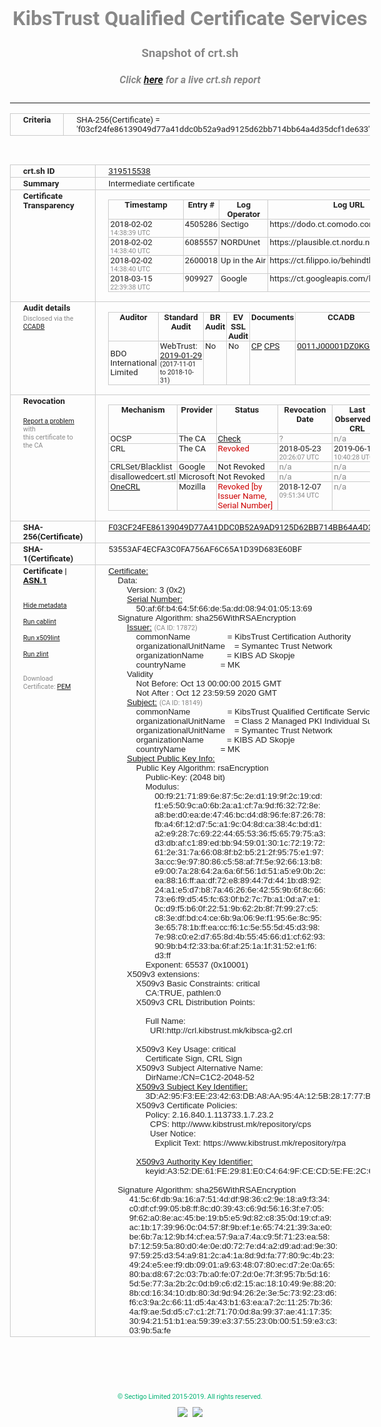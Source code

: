 # KibsTrust Qualified Certificate Services
### Snapshot of crt.sh
##### Click [here](https://crt.sh/?q=F03CF24FE86139049D77A41DDC0B52A9AD9125D62BB714BB64A4D35DCF1DE633) for a live crt.sh report

---
<!DOCTYPE HTML PUBLIC "-//W3C//DTD HTML 4.0 Transitional//EN">
<HTML>
<HEAD>
  <META http-equiv="Content-Type" content="text/html; charset=UTF-8">
  <TITLE>crt.sh | f03cf24fe86139049d77a41ddc0b52a9ad9125d62bb714bb64a4d35dcf1de633</TITLE>
  <META name="description" content="Free CT Log Certificate Search Tool from Sectigo (formerly Comodo CA)">
  <META name="keywords" content="crt.sh, CT, Certificate Transparency, Certificate Search, SSL Certificate, Sectigo, Comodo CA">
  <LINK href="//fonts.googleapis.com/css?family=Roboto+Mono|Roboto:400,400i,700,700i" rel="stylesheet">
  <STYLE type="text/css">
    a {
      white-space: nowrap;
    }
    body {
      color: #888888;
      font: 12pt Roboto, sans-serif;
      padding-top: 10px;
      text-align: center
    }
    form {
      margin: 0px
    }
    span {
      border-radius: 10px
    }
    span.heading {
      color: #888888;
      font: 12pt Roboto, sans-serif
    }
    span.title {
      background-color: #00B373;
      color: #FFFFFF;
      font: bold 18pt Roboto, sans-serif;
      padding: 0px 5px
    }
    span.text {
      color: #888888;
      font: 10pt Roboto, sans-serif
    }
    span.whiteongrey {
      background-color: #D9D9D6;
      color: #FFFFFF;
      font: bold 18pt Roboto, sans-serif;
      padding: 0px 5px
    }
    table {
      border-collapse: collapse;
      color: #222222;
      font: 10pt Roboto, sans-serif;
      margin-left: auto;
      margin-right: auto
    }
    table.options {
      border: none;
      margin-left: 10px
    }
    td, th {
      border: 1px solid #CCCCCC;
      padding: 0px 2px;
      text-align: left;
      vertical-align: top
    }
    td.outer, th.outer {
      border: 1px solid #CCCCCC;
      padding: 2px 20px;
      text-align: left
    }
    th.heading {
      color: #888888;
      font: bold italic 12pt Roboto, sans-serif;
      padding: 20px 0px 0px;
      text-align: center
    }
    th.options, td.options {
      border: none;
      vertical-align: middle
    }
    td.text {
      font: 10pt "Roboto Mono", sans-serif;
      padding: 2px 20px
    }
    td.heading {
      border: none;
      color: #888888;
      font: 12pt Roboto, sans-serif;
      padding-top: 20px;
      text-align: center
    }
    table.lint td, th {
      text-align: center
    }
    .button {
      background-color: #00B373;
      border-radius: 10px;
      color: #FFFFFF;
      font: bold 13pt Roboto, sans-serif
    }
    .copyright {
      font: 8pt Roboto, sans-serif;
      color: #00B373
    }
    .input {
      border: 1px solid #888888;
      font-weight: bold;
      text-align: center
    }
    .small {
      font: 8pt Roboto, sans-serif;
      color: #888888
    }
    .error {
      background-color: #FFDFDF;
      color: #CC0000;
      font-weight: bold
    }
    .fatal {
      background-color: #0000AA;
      color: #FFFFFF;
      font-weight: bold
    }
    .notice {
      background-color: #FFFFDF;
      color: #606000
    }
    .warning {
      background-color: #FFEFDF;
      color: #DF6000
    }
  </STYLE>
</HEAD>
<BODY>

<TABLE>
  <TR>
    <TH class="outer">Criteria</TH>
    <TD class="outer">SHA-256(Certificate) = 'f03cf24fe86139049d77a41ddc0b52a9ad9125d62bb714bb64a4d35dcf1de633'</TD>
  </TR>
</TABLE>
<BR>
<TABLE>
  <TR>
    <TH class="outer">crt.sh ID</TH>
    <TD class="outer"><A href="?id=319515538">319515538</A></TD>
  </TR>
  <TR>
    <TH class="outer">Summary</TH>
    <TD class="outer">Intermediate certificate</TD>
  </TR>
  <TR>
    <TH class="outer">Certificate<BR>Transparency</TH>
    <TD class="outer">
<TABLE class="options" style="margin-left:0px">
  <TR>
    <TH>Timestamp</TH>
    <TH>Entry #</TH>
    <TH>Log Operator</TH>
    <TH>Log URL</TH>
  </TR>
  <TR>
    <TD>2018-02-02&nbsp; <FONT class="small">14:38:39 UTC</FONT></TD>
    <TD>4505286</TD>
    <TD>Sectigo</TD>
    <TD>https://dodo.ct.comodo.com</TD>
  </TR>
  <TR>
    <TD>2018-02-02&nbsp; <FONT class="small">14:38:40 UTC</FONT></TD>
    <TD>6085557</TD>
    <TD>NORDUnet</TD>
    <TD>https://plausible.ct.nordu.net</TD>
  </TR>
  <TR>
    <TD>2018-02-02&nbsp; <FONT class="small">14:38:40 UTC</FONT></TD>
    <TD>2600018</TD>
    <TD>Up in the Air</TD>
    <TD>https://ct.filippo.io/behindthesofa</TD>
  </TR>
  <TR>
    <TD>2018-03-15&nbsp; <FONT class="small">22:39:38 UTC</FONT></TD>
    <TD>909927</TD>
    <TD>Google</TD>
    <TD>https://ct.googleapis.com/logs/argon2020</TD>
  </TR>
</TABLE>
    </TD>
  </TR>
  <TR>
    <TH class="outer">Audit details<BR>
      <DIV class="small" style="padding-top:3px">Disclosed via the
        <A href="//ccadb-public.secure.force.com/mozilla/PublicAllIntermediateCerts" target="_blank">CCADB</A></DIV>
    </TH>
    <TD class="outer">
<TABLE class="options" style="margin-left:0px">
  <TR>
    <TH>Auditor</TH>
    <TH>Standard Audit</TH>
    <TH>BR Audit</TH>
    <TH>EV SSL Audit</TH>
    <TH>Documents</TH>
    <TH>CCADB</TH>
    <TH>Root Owner / Certificate</TH>
  </TR>
  <TR>
    <TD style="vertical-align:middle">BDO International Limited</TD>
    <TD>WebTrust:
      <A href="https://www.cpacanada.ca/generichandlers/CPACHandler.ashx?attachmentid=224491" target="_blank">2019-01-29</A>
      <BR><FONT style="font-size:8pt">(2017-11-01 to 2018-10-31)</FONT></TD>
    <TD>No    <TD>No    <TD>
      <A href="https://www.websecurity.symantec.com/content/dam/websitesecurity/digitalassets/desktop/pdfs/repository/STN_CP.pdf" target="blank">CP</A>
      <A href="https://www.websecurity.symantec.com/content/dam/websitesecurity/digitalassets/desktop/pdfs/repository/STN%20CPS%20v3.10.pdf" target="blank">CPS</A>
    </TD>
    <TD><A href="//ccadb.force.com/0011J00001DZ0KGQA1" target="_blank">0011J00001DZ0KGQA1</A></TD>
    <TD><A href="/?id=68409">DigiCert</A></TD>
  </TR>
</TABLE>
    </TD>
  </TR>
  <TR>
    <TH class="outer">Revocation<BR><BR>
      <DIV class="small" style="padding-top:3px"><A href="?id=319515538&opt=problemreporting">Report a problem</A> with<BR>this certificate to the CA</DIV></TH>
    <TD class="outer">
      <TABLE class="options" style="margin-left:0px">
        <TR>
          <TH>Mechanism</TH>
          <TH>Provider</TH>
          <TH>Status</TH>
          <TH>Revocation Date</TH>
          <TH>Last Observed in CRL</TH>
          <TH>Last Checked <SPAN style="color:#CC0000;vertical-align:middle;font-size:70%;font-weight:normal">(Error)</SPAN></TH>
        </TR>
        <TR>
          <TD>OCSP</TD>
          <TD>The CA</TD>
          <TD><A href="?id=319515538&opt=ocsp">Check</A></TD>
          <TD><SPAN style="color:#888888">?</SPAN></TD>
          <TD><SPAN style="color:#888888">n/a</SPAN></TD>
          <TD><SPAN style="color:#888888">?</SPAN></TD>
        </TR>
        <TR>
          <TD>CRL</TD>
          <TD>The CA</TD>
          <TD><SPAN style="color:#CC0000">Revoked</SPAN></TD><TD>2018-05-23&nbsp; <FONT class="small">20:26:07 UTC</FONT></TD><TD>2019-06-19&nbsp; <FONT class="small">10:40:28 UTC</FONT></TD><TD>2019-12-04&nbsp; <FONT class="small">16:54:05 UTC</FONT></TD>
        </TR>
        <TR>
          <TD>CRLSet/Blacklist</TD>
          <TD>Google</TD>
          <TD>Not Revoked</TD>
          <TD><SPAN style="color:#888888">n/a</SPAN></TD>
          <TD><SPAN style="color:#888888">n/a</SPAN></TD>
          <TD><SPAN style="color:#888888">n/a</SPAN></TD>
        </TR>
        <TR>
          <TD>disallowedcert.stl</TD>
          <TD>Microsoft</TD>
          <TD>Not Revoked</TD>
          <TD><SPAN style="color:#888888">n/a</SPAN></TD>
          <TD><SPAN style="color:#888888">n/a</SPAN></TD>
          <TD><SPAN style="color:#888888">n/a</SPAN></TD>
        </TR>
        <TR>
          <TD><A href="/mozilla-onecrl" target="_blank">OneCRL</A></TD>
          <TD>Mozilla</TD>
          <TD><SPAN style="color:#CC0000">Revoked [by Issuer Name, Serial Number]</SPAN></TD><TD>2018-12-07&nbsp; <FONT class="small">09:51:34 UTC</FONT></TD>
          <TD><SPAN style="color:#888888">n/a</SPAN></TD>
          <TD><SPAN style="color:#888888">n/a</SPAN></TD>
        </TR>
      </TABLE>
    </TD>
  </TR>
  <TR>
    <TH class="outer">SHA-256(Certificate)</TH>
    <TD class="outer"><A href="//censys.io/certificates/f03cf24fe86139049d77a41ddc0b52a9ad9125d62bb714bb64a4d35dcf1de633">F03CF24FE86139049D77A41DDC0B52A9AD9125D62BB714BB64A4D35DCF1DE633</A></TD>
  </TR>
  <TR>
    <TH class="outer">SHA-1(Certificate)</TH>
    <TD class="outer">53553AF4ECFA3C0FA756AF6C65A1D39D683E60BF</TD>
  </TR>
  <TR>
    <TH class="outer">Certificate | <A href="?asn1=319515538">ASN.1</A>
      <SPAN class="small"><BR>
      <BR><BR><A href="?id=319515538&opt=nometadata">Hide metadata</A>
      <BR><BR><A href="?id=319515538&opt=cablint">Run cablint</A>
      <BR><BR><A href="?id=319515538&opt=x509lint">Run x509lint</A>
      <BR><BR><A href="?id=319515538&opt=zlint">Run zlint</A>
      <BR><BR><BR>Download Certificate: <A href="?d=319515538">PEM</A>
      </SPAN>
    </TH>
    <TD class="text"><A href="?d=319515538">Certificate:</A><BR>&nbsp;&nbsp;&nbsp;&nbsp;Data:<BR>&nbsp;&nbsp;&nbsp;&nbsp;&nbsp;&nbsp;&nbsp;&nbsp;Version:&nbsp;3&nbsp;(0x2)<BR>&nbsp;&nbsp;&nbsp;&nbsp;&nbsp;&nbsp;&nbsp;&nbsp;<A href="?serial=50af6fb4645f66de5add089401051369">Serial&nbsp;Number:</A><BR>&nbsp;&nbsp;&nbsp;&nbsp;&nbsp;&nbsp;&nbsp;&nbsp;&nbsp;&nbsp;&nbsp;&nbsp;50:af:6f:b4:64:5f:66:de:5a:dd:08:94:01:05:13:69<BR>&nbsp;&nbsp;&nbsp;&nbsp;Signature&nbsp;Algorithm:&nbsp;sha256WithRSAEncryption<BR>&nbsp;&nbsp;&nbsp;&nbsp;&nbsp;&nbsp;&nbsp;&nbsp;<A href="?caid=17872">Issuer:</A> <SPAN class="small">(CA ID: 17872)</SPAN><BR>&nbsp;&nbsp;&nbsp;&nbsp;&nbsp;&nbsp;&nbsp;&nbsp;&nbsp;&nbsp;&nbsp;&nbsp;commonName&nbsp;&nbsp;&nbsp;&nbsp;&nbsp;&nbsp;&nbsp;&nbsp;&nbsp;&nbsp;&nbsp;&nbsp;&nbsp;&nbsp;&nbsp;&nbsp;=&nbsp;KibsTrust&nbsp;Certification&nbsp;Authority<BR>&nbsp;&nbsp;&nbsp;&nbsp;&nbsp;&nbsp;&nbsp;&nbsp;&nbsp;&nbsp;&nbsp;&nbsp;organizationalUnitName&nbsp;&nbsp;&nbsp;&nbsp;=&nbsp;Symantec&nbsp;Trust&nbsp;Network<BR>&nbsp;&nbsp;&nbsp;&nbsp;&nbsp;&nbsp;&nbsp;&nbsp;&nbsp;&nbsp;&nbsp;&nbsp;organizationName&nbsp;&nbsp;&nbsp;&nbsp;&nbsp;&nbsp;&nbsp;&nbsp;&nbsp;&nbsp;=&nbsp;KIBS&nbsp;AD&nbsp;Skopje<BR>&nbsp;&nbsp;&nbsp;&nbsp;&nbsp;&nbsp;&nbsp;&nbsp;&nbsp;&nbsp;&nbsp;&nbsp;countryName&nbsp;&nbsp;&nbsp;&nbsp;&nbsp;&nbsp;&nbsp;&nbsp;&nbsp;&nbsp;&nbsp;&nbsp;&nbsp;&nbsp;&nbsp;=&nbsp;MK<BR>&nbsp;&nbsp;&nbsp;&nbsp;&nbsp;&nbsp;&nbsp;&nbsp;Validity<BR>&nbsp;&nbsp;&nbsp;&nbsp;&nbsp;&nbsp;&nbsp;&nbsp;&nbsp;&nbsp;&nbsp;&nbsp;Not&nbsp;Before:&nbsp;Oct&nbsp;13&nbsp;00:00:00&nbsp;2015&nbsp;GMT<BR>&nbsp;&nbsp;&nbsp;&nbsp;&nbsp;&nbsp;&nbsp;&nbsp;&nbsp;&nbsp;&nbsp;&nbsp;Not&nbsp;After&nbsp;:&nbsp;Oct&nbsp;12&nbsp;23:59:59&nbsp;2020&nbsp;GMT<BR>&nbsp;&nbsp;&nbsp;&nbsp;&nbsp;&nbsp;&nbsp;&nbsp;<A href="?caid=18149">Subject:</A> <SPAN class="small">(CA ID: 18149)</SPAN><BR>&nbsp;&nbsp;&nbsp;&nbsp;&nbsp;&nbsp;&nbsp;&nbsp;&nbsp;&nbsp;&nbsp;&nbsp;commonName&nbsp;&nbsp;&nbsp;&nbsp;&nbsp;&nbsp;&nbsp;&nbsp;&nbsp;&nbsp;&nbsp;&nbsp;&nbsp;&nbsp;&nbsp;&nbsp;=&nbsp;KibsTrust&nbsp;Qualified&nbsp;Certificate&nbsp;Services<BR>&nbsp;&nbsp;&nbsp;&nbsp;&nbsp;&nbsp;&nbsp;&nbsp;&nbsp;&nbsp;&nbsp;&nbsp;organizationalUnitName&nbsp;&nbsp;&nbsp;&nbsp;=&nbsp;Class&nbsp;2&nbsp;Managed&nbsp;PKI&nbsp;Individual&nbsp;Subscriber&nbsp;CA<BR>&nbsp;&nbsp;&nbsp;&nbsp;&nbsp;&nbsp;&nbsp;&nbsp;&nbsp;&nbsp;&nbsp;&nbsp;organizationalUnitName&nbsp;&nbsp;&nbsp;&nbsp;=&nbsp;Symantec&nbsp;Trust&nbsp;Network<BR>&nbsp;&nbsp;&nbsp;&nbsp;&nbsp;&nbsp;&nbsp;&nbsp;&nbsp;&nbsp;&nbsp;&nbsp;organizationName&nbsp;&nbsp;&nbsp;&nbsp;&nbsp;&nbsp;&nbsp;&nbsp;&nbsp;&nbsp;=&nbsp;KIBS&nbsp;AD&nbsp;Skopje<BR>&nbsp;&nbsp;&nbsp;&nbsp;&nbsp;&nbsp;&nbsp;&nbsp;&nbsp;&nbsp;&nbsp;&nbsp;countryName&nbsp;&nbsp;&nbsp;&nbsp;&nbsp;&nbsp;&nbsp;&nbsp;&nbsp;&nbsp;&nbsp;&nbsp;&nbsp;&nbsp;&nbsp;=&nbsp;MK<BR>&nbsp;&nbsp;&nbsp;&nbsp;&nbsp;&nbsp;&nbsp;&nbsp;<A href="?spkisha256=0d1c1edaf88705763cab5873920df2eb03153f0ea07e0e5d0d8f396ce02db0c3">Subject&nbsp;Public&nbsp;Key&nbsp;Info:</A><BR>&nbsp;&nbsp;&nbsp;&nbsp;&nbsp;&nbsp;&nbsp;&nbsp;&nbsp;&nbsp;&nbsp;&nbsp;Public&nbsp;Key&nbsp;Algorithm:&nbsp;rsaEncryption<BR>&nbsp;&nbsp;&nbsp;&nbsp;&nbsp;&nbsp;&nbsp;&nbsp;&nbsp;&nbsp;&nbsp;&nbsp;&nbsp;&nbsp;&nbsp;&nbsp;Public-Key:&nbsp;(2048&nbsp;bit)<BR>&nbsp;&nbsp;&nbsp;&nbsp;&nbsp;&nbsp;&nbsp;&nbsp;&nbsp;&nbsp;&nbsp;&nbsp;&nbsp;&nbsp;&nbsp;&nbsp;Modulus:<BR>&nbsp;&nbsp;&nbsp;&nbsp;&nbsp;&nbsp;&nbsp;&nbsp;&nbsp;&nbsp;&nbsp;&nbsp;&nbsp;&nbsp;&nbsp;&nbsp;&nbsp;&nbsp;&nbsp;&nbsp;00:f9:21:71:89:6e:87:5c:2e:d1:19:9f:2c:19:cd:<BR>&nbsp;&nbsp;&nbsp;&nbsp;&nbsp;&nbsp;&nbsp;&nbsp;&nbsp;&nbsp;&nbsp;&nbsp;&nbsp;&nbsp;&nbsp;&nbsp;&nbsp;&nbsp;&nbsp;&nbsp;f1:e5:50:9c:a0:6b:2a:a1:cf:7a:9d:f6:32:72:8e:<BR>&nbsp;&nbsp;&nbsp;&nbsp;&nbsp;&nbsp;&nbsp;&nbsp;&nbsp;&nbsp;&nbsp;&nbsp;&nbsp;&nbsp;&nbsp;&nbsp;&nbsp;&nbsp;&nbsp;&nbsp;a8:be:d0:ea:de:47:46:bc:d4:d8:96:fe:87:26:78:<BR>&nbsp;&nbsp;&nbsp;&nbsp;&nbsp;&nbsp;&nbsp;&nbsp;&nbsp;&nbsp;&nbsp;&nbsp;&nbsp;&nbsp;&nbsp;&nbsp;&nbsp;&nbsp;&nbsp;&nbsp;fb:a4:6f:12:d7:5c:a1:9c:04:8d:ca:38:4c:bd:d1:<BR>&nbsp;&nbsp;&nbsp;&nbsp;&nbsp;&nbsp;&nbsp;&nbsp;&nbsp;&nbsp;&nbsp;&nbsp;&nbsp;&nbsp;&nbsp;&nbsp;&nbsp;&nbsp;&nbsp;&nbsp;a2:e9:28:7c:69:22:44:65:53:36:f5:65:79:75:a3:<BR>&nbsp;&nbsp;&nbsp;&nbsp;&nbsp;&nbsp;&nbsp;&nbsp;&nbsp;&nbsp;&nbsp;&nbsp;&nbsp;&nbsp;&nbsp;&nbsp;&nbsp;&nbsp;&nbsp;&nbsp;d3:db:af:c1:89:ed:bb:94:59:01:30:1c:72:19:72:<BR>&nbsp;&nbsp;&nbsp;&nbsp;&nbsp;&nbsp;&nbsp;&nbsp;&nbsp;&nbsp;&nbsp;&nbsp;&nbsp;&nbsp;&nbsp;&nbsp;&nbsp;&nbsp;&nbsp;&nbsp;61:2e:31:7a:66:08:8f:b2:b5:21:2f:95:75:e1:97:<BR>&nbsp;&nbsp;&nbsp;&nbsp;&nbsp;&nbsp;&nbsp;&nbsp;&nbsp;&nbsp;&nbsp;&nbsp;&nbsp;&nbsp;&nbsp;&nbsp;&nbsp;&nbsp;&nbsp;&nbsp;3a:cc:9e:97:80:86:c5:58:af:7f:5e:92:66:13:b8:<BR>&nbsp;&nbsp;&nbsp;&nbsp;&nbsp;&nbsp;&nbsp;&nbsp;&nbsp;&nbsp;&nbsp;&nbsp;&nbsp;&nbsp;&nbsp;&nbsp;&nbsp;&nbsp;&nbsp;&nbsp;e9:00:7a:28:64:2a:6a:6f:56:1d:51:a5:e9:0b:2c:<BR>&nbsp;&nbsp;&nbsp;&nbsp;&nbsp;&nbsp;&nbsp;&nbsp;&nbsp;&nbsp;&nbsp;&nbsp;&nbsp;&nbsp;&nbsp;&nbsp;&nbsp;&nbsp;&nbsp;&nbsp;ea:88:16:ff:aa:df:72:e8:89:44:7d:44:1b:d8:92:<BR>&nbsp;&nbsp;&nbsp;&nbsp;&nbsp;&nbsp;&nbsp;&nbsp;&nbsp;&nbsp;&nbsp;&nbsp;&nbsp;&nbsp;&nbsp;&nbsp;&nbsp;&nbsp;&nbsp;&nbsp;24:a1:e5:d7:b8:7a:46:26:6e:42:55:9b:6f:8c:66:<BR>&nbsp;&nbsp;&nbsp;&nbsp;&nbsp;&nbsp;&nbsp;&nbsp;&nbsp;&nbsp;&nbsp;&nbsp;&nbsp;&nbsp;&nbsp;&nbsp;&nbsp;&nbsp;&nbsp;&nbsp;73:e6:f9:d5:45:fc:63:0f:b2:7c:7b:a1:0d:a7:e1:<BR>&nbsp;&nbsp;&nbsp;&nbsp;&nbsp;&nbsp;&nbsp;&nbsp;&nbsp;&nbsp;&nbsp;&nbsp;&nbsp;&nbsp;&nbsp;&nbsp;&nbsp;&nbsp;&nbsp;&nbsp;0c:d9:f5:b6:0f:22:51:9b:62:2b:8f:7f:99:27:c5:<BR>&nbsp;&nbsp;&nbsp;&nbsp;&nbsp;&nbsp;&nbsp;&nbsp;&nbsp;&nbsp;&nbsp;&nbsp;&nbsp;&nbsp;&nbsp;&nbsp;&nbsp;&nbsp;&nbsp;&nbsp;c8:3e:df:bd:c4:ce:6b:9a:06:9e:f1:95:6e:8c:95:<BR>&nbsp;&nbsp;&nbsp;&nbsp;&nbsp;&nbsp;&nbsp;&nbsp;&nbsp;&nbsp;&nbsp;&nbsp;&nbsp;&nbsp;&nbsp;&nbsp;&nbsp;&nbsp;&nbsp;&nbsp;3e:65:78:1b:ff:ea:cc:f6:1c:5e:55:5d:45:d3:98:<BR>&nbsp;&nbsp;&nbsp;&nbsp;&nbsp;&nbsp;&nbsp;&nbsp;&nbsp;&nbsp;&nbsp;&nbsp;&nbsp;&nbsp;&nbsp;&nbsp;&nbsp;&nbsp;&nbsp;&nbsp;7e:98:c0:e2:d7:65:8d:4b:55:45:66:d1:cf:62:93:<BR>&nbsp;&nbsp;&nbsp;&nbsp;&nbsp;&nbsp;&nbsp;&nbsp;&nbsp;&nbsp;&nbsp;&nbsp;&nbsp;&nbsp;&nbsp;&nbsp;&nbsp;&nbsp;&nbsp;&nbsp;90:9b:b4:f2:33:ba:6f:af:25:1a:1f:31:52:e1:f6:<BR>&nbsp;&nbsp;&nbsp;&nbsp;&nbsp;&nbsp;&nbsp;&nbsp;&nbsp;&nbsp;&nbsp;&nbsp;&nbsp;&nbsp;&nbsp;&nbsp;&nbsp;&nbsp;&nbsp;&nbsp;d3:ff<BR>&nbsp;&nbsp;&nbsp;&nbsp;&nbsp;&nbsp;&nbsp;&nbsp;&nbsp;&nbsp;&nbsp;&nbsp;&nbsp;&nbsp;&nbsp;&nbsp;Exponent:&nbsp;65537&nbsp;(0x10001)<BR>&nbsp;&nbsp;&nbsp;&nbsp;&nbsp;&nbsp;&nbsp;&nbsp;X509v3&nbsp;extensions:<BR>&nbsp;&nbsp;&nbsp;&nbsp;&nbsp;&nbsp;&nbsp;&nbsp;&nbsp;&nbsp;&nbsp;&nbsp;X509v3&nbsp;Basic&nbsp;Constraints:&nbsp;critical<BR>&nbsp;&nbsp;&nbsp;&nbsp;&nbsp;&nbsp;&nbsp;&nbsp;&nbsp;&nbsp;&nbsp;&nbsp;&nbsp;&nbsp;&nbsp;&nbsp;CA:TRUE,&nbsp;pathlen:0<BR>&nbsp;&nbsp;&nbsp;&nbsp;&nbsp;&nbsp;&nbsp;&nbsp;&nbsp;&nbsp;&nbsp;&nbsp;X509v3&nbsp;CRL&nbsp;Distribution&nbsp;Points:&nbsp;<BR><BR>&nbsp;&nbsp;&nbsp;&nbsp;&nbsp;&nbsp;&nbsp;&nbsp;&nbsp;&nbsp;&nbsp;&nbsp;&nbsp;&nbsp;&nbsp;&nbsp;Full&nbsp;Name:<BR>&nbsp;&nbsp;&nbsp;&nbsp;&nbsp;&nbsp;&nbsp;&nbsp;&nbsp;&nbsp;&nbsp;&nbsp;&nbsp;&nbsp;&nbsp;&nbsp;&nbsp;&nbsp;URI:http://crl.kibstrust.mk/kibsca-g2.crl<BR><BR>&nbsp;&nbsp;&nbsp;&nbsp;&nbsp;&nbsp;&nbsp;&nbsp;&nbsp;&nbsp;&nbsp;&nbsp;X509v3&nbsp;Key&nbsp;Usage:&nbsp;critical<BR>&nbsp;&nbsp;&nbsp;&nbsp;&nbsp;&nbsp;&nbsp;&nbsp;&nbsp;&nbsp;&nbsp;&nbsp;&nbsp;&nbsp;&nbsp;&nbsp;Certificate&nbsp;Sign,&nbsp;CRL&nbsp;Sign<BR>&nbsp;&nbsp;&nbsp;&nbsp;&nbsp;&nbsp;&nbsp;&nbsp;&nbsp;&nbsp;&nbsp;&nbsp;X509v3&nbsp;Subject&nbsp;Alternative&nbsp;Name:&nbsp;<BR>&nbsp;&nbsp;&nbsp;&nbsp;&nbsp;&nbsp;&nbsp;&nbsp;&nbsp;&nbsp;&nbsp;&nbsp;&nbsp;&nbsp;&nbsp;&nbsp;DirName:/CN=C1C2-2048-52<BR>&nbsp;&nbsp;&nbsp;&nbsp;&nbsp;&nbsp;&nbsp;&nbsp;&nbsp;&nbsp;&nbsp;&nbsp;<A href="?ski=3da295f3ee234263dba8aa954a125b281777b0cb">X509v3&nbsp;Subject&nbsp;Key&nbsp;Identifier:</A><BR>&nbsp;&nbsp;&nbsp;&nbsp;&nbsp;&nbsp;&nbsp;&nbsp;&nbsp;&nbsp;&nbsp;&nbsp;&nbsp;&nbsp;&nbsp;&nbsp;3D:A2:95:F3:EE:23:42:63:DB:A8:AA:95:4A:12:5B:28:17:77:B0:CB<BR>&nbsp;&nbsp;&nbsp;&nbsp;&nbsp;&nbsp;&nbsp;&nbsp;&nbsp;&nbsp;&nbsp;&nbsp;X509v3&nbsp;Certificate&nbsp;Policies:&nbsp;<BR>&nbsp;&nbsp;&nbsp;&nbsp;&nbsp;&nbsp;&nbsp;&nbsp;&nbsp;&nbsp;&nbsp;&nbsp;&nbsp;&nbsp;&nbsp;&nbsp;Policy:&nbsp;2.16.840.1.113733.1.7.23.2<BR>&nbsp;&nbsp;&nbsp;&nbsp;&nbsp;&nbsp;&nbsp;&nbsp;&nbsp;&nbsp;&nbsp;&nbsp;&nbsp;&nbsp;&nbsp;&nbsp;&nbsp;&nbsp;CPS:&nbsp;http://www.kibstrust.mk/repository/cps<BR>&nbsp;&nbsp;&nbsp;&nbsp;&nbsp;&nbsp;&nbsp;&nbsp;&nbsp;&nbsp;&nbsp;&nbsp;&nbsp;&nbsp;&nbsp;&nbsp;&nbsp;&nbsp;User&nbsp;Notice:<BR>&nbsp;&nbsp;&nbsp;&nbsp;&nbsp;&nbsp;&nbsp;&nbsp;&nbsp;&nbsp;&nbsp;&nbsp;&nbsp;&nbsp;&nbsp;&nbsp;&nbsp;&nbsp;&nbsp;&nbsp;Explicit&nbsp;Text:&nbsp;https://www.kibstrust.mk/repository/rpa<BR><BR>&nbsp;&nbsp;&nbsp;&nbsp;&nbsp;&nbsp;&nbsp;&nbsp;&nbsp;&nbsp;&nbsp;&nbsp;<A href="?ski=a352de61fe2981e0c4649fcecd5efe2c64c9d665">X509v3&nbsp;Authority&nbsp;Key&nbsp;Identifier:</A><BR>&nbsp;&nbsp;&nbsp;&nbsp;&nbsp;&nbsp;&nbsp;&nbsp;&nbsp;&nbsp;&nbsp;&nbsp;&nbsp;&nbsp;&nbsp;&nbsp;keyid:A3:52:DE:61:FE:29:81:E0:C4:64:9F:CE:CD:5E:FE:2C:64:C9:D6:65<BR><BR>&nbsp;&nbsp;&nbsp;&nbsp;Signature&nbsp;Algorithm:&nbsp;sha256WithRSAEncryption<BR>&nbsp;&nbsp;&nbsp;&nbsp;&nbsp;&nbsp;&nbsp;&nbsp;&nbsp;41:5c:6f:db:9a:16:a7:51:4d:df:98:36:c2:9e:18:a9:f3:34:<BR>&nbsp;&nbsp;&nbsp;&nbsp;&nbsp;&nbsp;&nbsp;&nbsp;&nbsp;c0:df:cf:99:05:b8:ff:8c:d0:39:43:c6:9d:56:16:3f:e7:05:<BR>&nbsp;&nbsp;&nbsp;&nbsp;&nbsp;&nbsp;&nbsp;&nbsp;&nbsp;9f:62:a0:8e:ac:45:be:19:b5:e5:9d:82:c8:35:0d:19:cf:a9:<BR>&nbsp;&nbsp;&nbsp;&nbsp;&nbsp;&nbsp;&nbsp;&nbsp;&nbsp;ac:1b:17:39:96:0c:04:57:8f:9b:ef:1e:65:74:21:39:3a:e0:<BR>&nbsp;&nbsp;&nbsp;&nbsp;&nbsp;&nbsp;&nbsp;&nbsp;&nbsp;be:6b:7a:12:9b:f4:cf:ea:57:9a:a7:4a:c9:5f:71:23:ea:58:<BR>&nbsp;&nbsp;&nbsp;&nbsp;&nbsp;&nbsp;&nbsp;&nbsp;&nbsp;b7:12:59:5a:80:d0:4e:0e:d0:72:7e:d4:a2:d9:ad:ad:9e:30:<BR>&nbsp;&nbsp;&nbsp;&nbsp;&nbsp;&nbsp;&nbsp;&nbsp;&nbsp;97:59:25:d3:54:a9:81:2c:a4:1a:8d:9d:fa:77:80:9c:4b:23:<BR>&nbsp;&nbsp;&nbsp;&nbsp;&nbsp;&nbsp;&nbsp;&nbsp;&nbsp;49:24:e5:ee:f9:db:09:01:a9:63:48:07:80:ec:d7:2e:0a:65:<BR>&nbsp;&nbsp;&nbsp;&nbsp;&nbsp;&nbsp;&nbsp;&nbsp;&nbsp;80:ba:d8:67:2c:03:7b:a0:fe:07:2d:0e:7f:3f:95:7b:5d:16:<BR>&nbsp;&nbsp;&nbsp;&nbsp;&nbsp;&nbsp;&nbsp;&nbsp;&nbsp;5d:5e:77:3a:2b:2c:0d:b9:c6:d2:15:ac:18:10:49:9e:88:20:<BR>&nbsp;&nbsp;&nbsp;&nbsp;&nbsp;&nbsp;&nbsp;&nbsp;&nbsp;8b:cd:16:34:10:db:80:3d:9d:94:26:2e:3e:5c:73:92:23:d6:<BR>&nbsp;&nbsp;&nbsp;&nbsp;&nbsp;&nbsp;&nbsp;&nbsp;&nbsp;f6:c3:9a:2c:66:11:d5:4a:43:b1:63:ea:a7:2c:11:25:7b:36:<BR>&nbsp;&nbsp;&nbsp;&nbsp;&nbsp;&nbsp;&nbsp;&nbsp;&nbsp;4a:f9:ae:5d:d5:c7:c1:2f:71:70:0d:8a:99:37:ae:41:17:35:<BR>&nbsp;&nbsp;&nbsp;&nbsp;&nbsp;&nbsp;&nbsp;&nbsp;&nbsp;30:94:21:51:b1:ea:59:39:e3:37:55:23:0b:00:51:59:e3:c3:<BR>&nbsp;&nbsp;&nbsp;&nbsp;&nbsp;&nbsp;&nbsp;&nbsp;&nbsp;03:9b:5a:fe<BR>    </TD>
  </TR>
</TABLE>

  <BR><BR><BR>

  <P class="copyright">&copy; Sectigo Limited 2015-2019. All rights reserved.</P>
  <DIV>
    <A href="https://sectigo.com/"><IMG src="/sectigo_s.png"></A>
    &nbsp;<A href="https://github.com/crtsh"><IMG src="/GitHub-Mark-32px.png"></A>
  </DIV>
</BODY>
</HTML>
